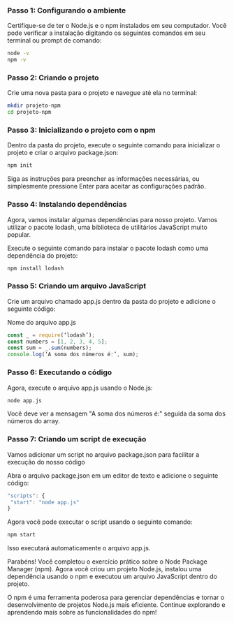 ### Passo 1: Configurando o ambiente

Certifique-se de ter o Node.js e o npm instalados em seu computador. Você pode
verificar a instalação digitando os seguintes comandos em seu terminal ou prompt de
comando:

```bash
node -v
npm -v
```

### Passo 2: Criando o projeto

Crie uma nova pasta para o projeto e navegue até ela no terminal:

```bash
mkdir projeto-npm
cd projeto-npm
```

### Passo 3: Inicializando o projeto com o npm

Dentro da pasta do projeto, execute o seguinte comando para inicializar o projeto e criar
o arquivo package.json:

```bash
npm init
```

Siga as instruções para preencher as informações necessárias, ou simplesmente
pressione Enter para aceitar as configurações padrão.

### Passo 4: Instalando dependências

Agora, vamos instalar algumas dependências para nosso projeto. Vamos utilizar o pacote
lodash, uma biblioteca de utilitários JavaScript muito popular.

Execute o seguinte comando para instalar o pacote lodash como uma dependência do
projeto:

```bash
npm install lodash
```

### Passo 5: Criando um arquivo JavaScript

Crie um arquivo chamado app.js dentro da pasta do projeto e adicione o seguinte código:

Nome do arquivo app.js

```javascript
const _ = require(‘lodash’);
const numbers = [1, 2, 3, 4, 5];
const sum = _.sum(numbers);
console.log(‘A soma dos números é:’, sum);
```

### Passo 6: Executando o código

Agora, execute o arquivo app.js usando o Node.js:

```bash
node app.js
```

Você deve ver a mensagem "A soma dos números é:" seguida da soma dos números do
array.

### Passo 7: Criando um script de execução

Vamos adicionar um script no arquivo package.json para facilitar a execução do nosso
código

Abra o arquivo package.json em um editor de texto e adicione o seguinte código:

```javascript
"scripts": {
 "start": "node app.js"
}
```

Agora você pode executar o script usando o seguinte comando:

```bash
npm start
```

Isso executará automaticamente o arquivo app.js.

Parabéns! Você completou o exercício prático sobre o Node Package Manager (npm).
Agora você criou um projeto Node.js, instalou uma dependência usando o npm e
executou um arquivo JavaScript dentro do projeto.

O npm é uma ferramenta poderosa para gerenciar dependências e tornar o
desenvolvimento de projetos Node.js mais eficiente. Continue explorando e aprendendo
mais sobre as funcionalidades do npm!
